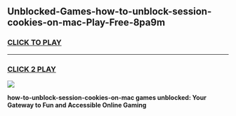 
## Unblocked-Games-how-to-unblock-session-cookies-on-mac-Play-Free-8pa9m
<h3>
<a href="https://premium76.site?title=how-to-unblock-session-cookies-on-mac&ref=18A1">CLICK TO PLAY</a></h3>
<hr>

<h3>
<a href="https://premium76.site?title=how-to-unblock-session-cookies-on-mac&ref=18A1">CLICK 2 PLAY</a>
  
</h3>

<a href="https://premium76.site?title=how-to-unblock-session-cookies-on-mac&ref=18A1"><img src="https://clearcache.store/games.png"></a>


**how-to-unblock-session-cookies-on-mac games unblocked: Your Gateway to Fun and Accessible Online Gaming**
